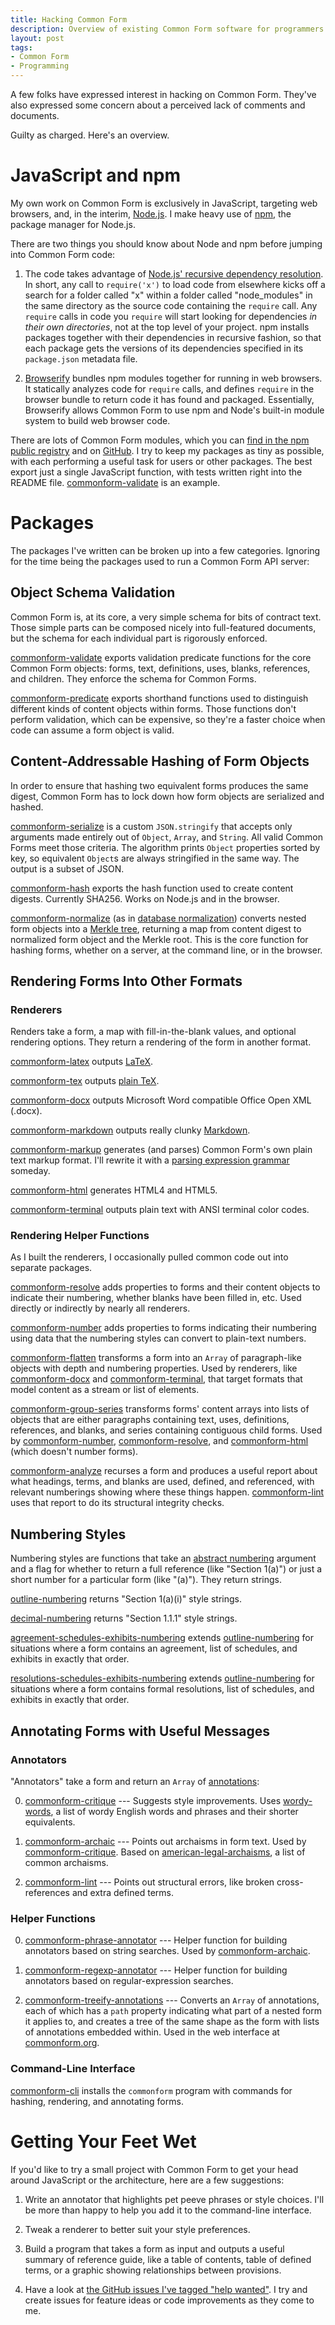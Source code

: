 ```yaml
---
title: Hacking Common Form
description: Overview of existing Common Form software for programmers
layout: post
tags:
- Common Form
- Programming
---
```

A few folks have expressed interest in hacking on Common Form. They've also expressed some concern about a perceived lack of comments and documents.

Guilty as charged. Here's an overview.

<!--jump-->

# JavaScript and npm

My own work on Common Form is exclusively in JavaScript, targeting web browsers, and, in the interim, [Node.js](https://nodejs.org). I make heavy use of [npm](https://npmjs.com), the package manager for Node.js.

There are two things you should know about Node and npm before jumping into Common Form code:

1. The code takes advantage of [Node.js' recursive dependency resolution](https://nodejs.org/api/modules.html). In short, any call to `require('x')` to load code from elsewhere kicks off a search for a folder called "x" within a folder called "node_modules" in the same directory as the source code containing the `require` call. Any `require` calls in code you `require` will start looking for dependencies _in their own directories_, not at the top level of your project. npm installs packages together with their dependencies in recursive fashion, so that each package gets the versions of its dependencies specified in its `package.json` metadata file.

2. [Browserify](http://browserify.org) bundles npm modules together for running in web browsers. It statically analyzes code for `require` calls, and defines `require` in the browser bundle to return code it has found and packaged. Essentially, Browserify allows Common Form to use npm and Node's built-in module system to build web browser code.

There are lots of Common Form modules, which you can [find in the npm public registry](https://www.npmjs.com/search?q=commonform) and on [GitHub](https://github.com/commonform). I try to keep my packages as tiny as possible, with each performing a useful task for users or other packages. The best export just a single JavaScript function, with tests written right into the README file. [commonform-validate][commonform-validate] is an example.

# Packages

The packages I've written can be broken up into a few categories. Ignoring for the time being the packages used to run a Common Form API server:

## Object Schema Validation

Common Form is, at its core, a very simple schema for bits of contract text. Those simple parts can be composed nicely into full-featured documents, but the schema for each individual part is rigorously enforced.

[commonform-validate][commonform-validate] exports validation predicate functions for the core Common Form objects: forms, text, definitions, uses, blanks, references, and children. They enforce the schema for Common Forms.

[commonform-predicate][commonform-predicate] exports shorthand functions used to distinguish different kinds of content objects within forms. Those functions don't perform validation, which can be expensive, so they're a faster choice when code can assume a form object is valid.

## Content-Addressable Hashing of Form Objects

In order to ensure that hashing two equivalent forms produces the same digest, Common Form has to lock down how form objects are serialized and hashed.

[commonform-serialize][commonform-serialize] is a custom `JSON.stringify` that accepts only arguments made entirely out of `Object`, `Array`, and `String`. All valid Common Forms meet those criteria. The algorithm prints `Object` properties sorted by key, so equivalent `Object`s are always stringified in the same way. The output is a subset of JSON.

[commonform-hash][commonform-hash] exports the hash function used to create content digests. Currently SHA256. Works on Node.js and in the browser.

[commonform-normalize][commonform-normalize] (as in [database normalization](https://en.wikipedia.org/wiki/Database_normalization)) converts nested form objects into a [Merkle tree](https://en.wikipedia.org/wiki/Merkle_tree), returning a map from content digest to normalized form object and the Merkle root. This is the core function for hashing forms, whether on a server, at the command line, or in the browser.

## Rendering Forms Into Other Formats

### Renderers

Renders take a form, a map with fill-in-the-blank values, and optional rendering options. They return a rendering of the form in another format.

[commonform-latex][commonform-latex] outputs [LaTeX](https://en.wikipedia.org/wiki/LaTeX).

[commonform-tex][commonform-tex] outputs [plain TeX](https://en.wikipedia.org/wiki/TeX).

[commonform-docx][commonform-docx] outputs Microsoft Word compatible Office Open XML (.docx).

[commonform-markdown][commonform-markdown] outputs really clunky [Markdown](http://commonmark.org/).

[commonform-markup][commonform-markup] generates (and parses) Common Form's own plain text markup format. I'll rewrite it with a [parsing expression grammar](https://en.wikipedia.org/wiki/Parsing_expression_grammar) someday.

[commonform-html][commonform-html] generates HTML4 and HTML5.

[commonform-terminal][commonform-terminal] outputs plain text with ANSI terminal color codes.

### Rendering Helper Functions

As I built the renderers, I occasionally pulled common code out into separate packages.

[commonform-resolve][commonform-resolve] adds properties to forms and their content objects to indicate their numbering, whether blanks have been filled in, etc. Used directly or indirectly by nearly all renderers.

[commonform-number][commonform-number] adds properties to forms indicating their numbering using data that the numbering styles can convert to plain-text numbers.

[commonform-flatten][commonform-flatten] transforms a form into an `Array` of paragraph-like objects with depth and numbering properties. Used by renderers, like [commonform-docx][commonform-docx] and [commonform-terminal][commonform-terminal], that target formats that model content as a stream or list of elements.

[commonform-group-series][commonform-group-series] transforms forms' content arrays into lists of objects that are either paragraphs containing text, uses, definitions, references, and blanks, and series containing contiguous child forms. Used by [commonform-number][commonform-number], [commonform-resolve][commonform-resolve], and [commonform-html][commonform-html] (which doesn't number forms).

[commonform-analyze][commonform-analyze] recurses a form and produces a useful report about what headings, terms, and blanks are used, defined, and referenced, with relevant numberings showing where these things happen. [commonform-lint][commonform-lint] uses that report to do its structural integrity checks.

## Numbering Styles

Numbering styles are functions that take an [abstract numbering](https://www.npmjs.com/package/abstract-numbering) argument and a flag for whether to return a full reference (like "Section 1(a)") or just a short number for a particular form (like "(a)"). They return strings.

[outline-numbering][outline-numbering] returns "Section 1(a)(i)" style strings.

[decimal-numbering][decimal-numbering] returns "Section 1.1.1" style strings.

[agreement-schedules-exhibits-numbering][agreement-schedules-exhibits-numbering] extends [outline-numbering][outline-numbering] for situations where a form contains an agreement, list of schedules, and exhibits in exactly that order.

[resolutions-schedules-exhibits-numbering][agreement-schedules-exhibits-numbering] extends [outline-numbering][outline-numbering] for situations where a form contains formal resolutions, list of schedules, and exhibits in exactly that order.

## Annotating Forms with Useful Messages

### Annotators

"Annotators" take a form and return an `Array` of [annotations](https://github.com/commonform/commonform-annotations):

0. [commonform-critique][commonform-critique] --- Suggests style improvements. Uses [wordy-words][wordy-words], a list of wordy English words and phrases and their shorter equivalents.

0. [commonform-archaic][commonform-archaic] --- Points out archaisms in form text. Used by [commonform-critique][commonform-critique]. Based on [american-legal-archaisms][american-legal-archaisms], a list of common archaisms.

0. [commonform-lint][commonform-lint] --- Points out structural errors, like broken cross-references and extra defined terms.

### Helper Functions

0. [commonform-phrase-annotator][commonform-phrase-annotator] --- Helper function for building annotators based on string searches. Used by [commonform-archaic][commonform-archaic].

0. [commonform-regexp-annotator][commonform-regexp-annotator] --- Helper function for building annotators based on regular-expression searches.

0. [commonform-treeify-annotations][commonform-treeify-annotations] --- Converts an `Array` of annotations, each of which has a `path` property indicating what part of a nested form it applies to, and creates a tree of the same shape as the form with lists of annotations embedded within. Used in the web interface at [commonform.org](https://commonform.org).

### Command-Line Interface

[commonform-cli][commonform-cli] installs the `commonform` program with commands for hashing, rendering, and annotating forms.

# Getting Your Feet Wet

If you'd like to try a small project with Common Form to get your head around JavaScript or the architecture, here are a few suggestions:

1. Write an annotator that highlights pet peeve phrases or style choices. I'll be more than happy to help you add it to the command-line interface.

2. Tweak a renderer to better suit your style preferences.

3. Build a program that takes a form as input and outputs a useful summary of reference guide, like a table of contents, table of defined terms, or a graphic showing relationships between provisions.

4. Have a look at [the GitHub issues I've tagged "help wanted"](https://github.com/issues?utf8=%E2%9C%93&q=is%3Aopen+is%3Aissue+user%3Acommonform+label%3A%22help+wanted%22). I try and create issues for feature ideas or code improvements as they come to me.

[agreement-schedules-exhibits-numbering]: https://npmjs.com/packages/agreement-schedules-exhibits-numbering
[american-legal-archaisms]: https://npmjs.com/packages/american-legal-archaisms
[commonform-analyze]: https://npmjs.com/packages/commonform-analyze
[commonform-archaic]: https://npmjs.com/packages/commonform-archaic
[commonform-cli]: https://npmjs.com/packages/commonform-cli
[commonform-critique]: https://npmjs.com/packages/commonform-critique
[commonform-critique]: https://npmjs.com/packages/commonform-critique
[commonform-docx]: https://npmjs.com/packages/commonform-docx
[commonform-flatten]: https://npmjs.com/packages/commonform-flatten
[commonform-group-series]: https://npmjs.com/packages/commonform-group-series
[commonform-hash]: https://npmjs.com/packages/commonform-hash
[commonform-html]: https://npmjs.com/packages/commonform-html
[commonform-latex]: https://npmjs.com/packages/commonform-latex
[commonform-lint]: https://npmjs.com/packages/commonform-lint
[commonform-markdown]: https://npmjs.com/packages/commonform-markdown
[commonform-markup]: https://npmjs.com/packages/commonform-markup
[commonform-normalize]: https://npmjs.com/packages/commonform-normalize
[commonform-number]: https://npmjs.com/packages/commonform-number
[commonform-phrase-annotator]: https://npmjs.com/packages/commonform-phrase-annotator
[commonform-predicate]: https://npmjs.com/packages/commonform-validate
[commonform-regexp-annotator]: https://npmjs.com/packages/commonform-regexp-annotator
[commonform-resolve]: https://npmjs.com/packages/commonform-resolve
[commonform-serialize]: https://npmjs.com/packages/commonform-serialize
[commonform-serve-leveldb]: https://npmjs.com/packages/commonform-serve-leveldb
[commonform-serve-memory]: https://npmjs.com/packages/commonform-serve-memory
[commonform-serve-postgres]: https://npmjs.com/packages/commonform-serve-postgres
[commonform-serve]: https://npmjs.com/packages/commonform-serve
[commonform-serve]: https://npmjs.com/packages/comonform-serve
[commonform-terminal]: https://npmjs.com/packages/commonform-terminal
[commonform-tex]: https://npmjs.com/packages/commonform-tex
[commonform-treeify-annotations]: https://npmjs.com/packages/commonform-treeify-annotations
[commonform-validate]: https://npmjs.com/packages/commonform-validate
[decimal-numbering]: https://npmjs.com/packages/decimal-numbering
[level-commonform]: level-commonform
[outline-numbering]: https://npmjs.com/packages/outline-numbering
[resolutions-schedules-exhibits-numbering]: https://npmjs.com/packages/resolutions-schedules-exhibits-numbering
[wordy-words]: https://npmjs.com/packages/wordy-words
